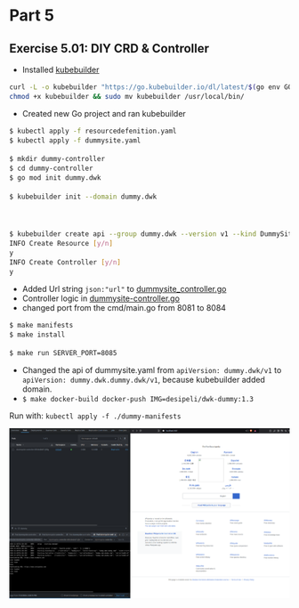 # Part 5

## Exercise 5.01: DIY CRD & Controller

- Installed [kubebuilder](https://book.kubebuilder.io/)

```bash
curl -L -o kubebuilder "https://go.kubebuilder.io/dl/latest/$(go env GOOS)/$(go env GOARCH)"
chmod +x kubebuilder && sudo mv kubebuilder /usr/local/bin/
```

- Created new Go project and ran kubebuilder

```bash
$ kubectl apply -f resourcedefenition.yaml
$ kubectl apply -f dummysite.yaml

$ mkdir dummy-controller
$ cd dummy-controller
$ go mod init dummy.dwk

$ kubebuilder init --domain dummy.dwk



$ kubebuilder create api --group dummy.dwk --version v1 --kind DummySite
INFO Create Resource [y/n]                        
y
INFO Create Controller [y/n]                      
y
```

- Added Url string `json:"url"` to [dummysite_controller.go](e_5.01/dummy-controller/api/v1/dummysite_types.go)
- Controller logic in [dummysite-controller.go](e_5.01/dummy-controller/internal/controller/dummysite_controller.go)
- changed port from the cmd/main.go from 8081 to 8084

```bash
$ make manifests
$ make install

$ make run SERVER_PORT=8085
```

- Changed the api of dummysite.yaml from `apiVersion: dummy.dwk/v1` to `apiVersion: dummy.dwk.dummy.dwk/v1`, because kubebuilder added domain.
- `$ make docker-build docker-push IMG=desipeli/dwk-dummy:1.3`

Run with: `kubectl apply -f ./dummy-manifests`

![image](e_5.01/wikipedia.png)

